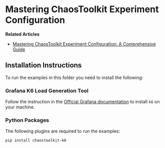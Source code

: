 # Mastering ChaosToolkit Experiment Configuration

**Related Articles**
* [Mastering ChaosToolkit Experiment Configuration: A Comprehensive Guide](https://devlearnops.com/mastering-chaostoolkit-experiment-configuration)

## Installation Instructions

To run the examples in this folder you need to install the following:

### Grafana K6 Load Generation Tool

Follow the instruction in the [Official Grafana documentation](https://k6.io/docs/get-started/installation/) to install `k6` on your machine.

### Python Packages

The following plugins are required to run the examples:

```shell
pip install chaostoolkit-k6
```
